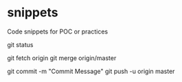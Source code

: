 # snippets
Code snippets for POC or practices

git status

git fetch origin
git merge origin/master

git commit -m "Commit Message"
git push -u origin master
